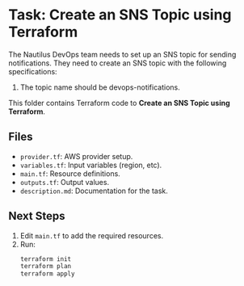 # Task: Create an SNS Topic using Terraform

The Nautilus DevOps team needs to set up an SNS topic for sending notifications.
They need to create an SNS topic with the following specifications:

1) The topic name should be devops-notifications.

This folder contains Terraform code to **Create an SNS Topic using Terraform**.

## Files
- `provider.tf`: AWS provider setup.
- `variables.tf`: Input variables (region, etc).
- `main.tf`: Resource definitions.
- `outputs.tf`: Output values.
- `description.md`: Documentation for the task.

## Next Steps
1. Edit `main.tf` to add the required resources.
2. Run:
   ```bash
   terraform init
   terraform plan
   terraform apply
   ```
